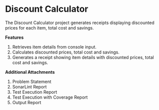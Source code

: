# Discount Calculator
The Discount Calculator project generates receipts displaying discounted prices for each item, total cost and savings.

**Features**
1. Retrieves item details from console input.
2. Calculates discounted prices, total cost and savings.
3. Generates a receipt showing item details with discounted prices, total cost and savings.


**Additional Attachments**
1. Problem Statement
2. SonarLint Report
3. Test Execution Report
4. Test Execution with Coverage Report
5. Output Report
